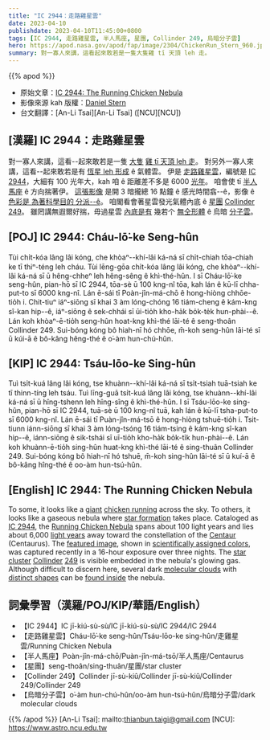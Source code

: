 ```yaml
---
title: "IC 2944：走路雞星雲"
date: 2023-04-10
publishdate: 2023-04-10T11:45:00+0800
tags: [IC 2944, 走路雞星雲, 半人馬座, 星團, Collinder 249, 烏暗分子雲]
hero: https://apod.nasa.gov/apod/fap/image/2304/ChickenRun_Stern_960.jpg
summary: 對一寡人來講，這看起來敢若是一隻大隻雞 tī 天頂 leh 走。
---
```


{{% apod %}}

- 原始文章：[IC 2944: The Running Chicken Nebula](https://apod.nasa.gov/apod/ap230410.html)
- 影像來源 kah 版權：[Daniel Stern](https://www.instagram.com/messierchaser/)
- 台文翻譯：[An-Li Tsai][An-Li Tsai] ([NCU][NCU])

## [漢羅] IC 2944：走路雞星雲
對一寡人來講，這看--起來敢若是一隻 [大隻][giant] [雞 tī 天頂 leh 走][chicken running]。
對另外一寡人來講，這看--起來敢若是有 [恆星 leh 形成][star formation] ê 氣體雲。
伊是 [走路雞星雲][Running Chicken Nebula]，編號是 [IC 2944][IC 2944]，大細有 100 光年大，kah 咱 ê 距離差不多是 6000 [光年][light years]。
咱會使 tī [半人馬座][Centaur] ê 方向揣著伊。
[這張影像][featured image] 是開 3 暗攏總 16 點鐘 ê 感光時間翕--ê，影像 ê [色彩是 為著科學目的 分派--ê][scientifically assigned colors]。
咱閣看會著星雲發光氣體內底 ê [星團][star cluster] [Collinder][Collinder] [249][249]。
雖罔講無遐爾好揣，毋過星雲 [內底是有][found inside] 幾若个 [無仝形體][distinct shapes] ê 烏暗 [分子雲][molecular clouds]。

## [POJ] IC 2944: Cháu-lō͘-ke Seng-hûn
Tùi chi̍t-kóa lâng lâi kóng, che khòaⁿ--khí-lâi ká-ná sī chi̍t-chiah tōa-chiah ke tī thiⁿ-téng leh cháu.
Tùi lēng-gōa chi̍t-kóa lâng lâi kóng, che khòaⁿ--khí-lâi ká-ná sī ū hêng-chheⁿ leh hêng-sêng ê khì-thé-hûn.
I sī Cháu-lō͘-ke seng-hûn, pian-hō sī IC 2944, tōa-sè ū 100 kng-nî tōa, kah lán ê kū-lī chha-put-to sī 6000 kng-nî.
Lán ē-sái tī Poàn-jîn-má-chō ê hong-hiòng chhōe-tio̍h i.
Chit-tiuⁿ iáⁿ-siōng sī khai 3 àm lóng-chóng 16 tiám-cheng ê kám-kng sî-kan hip--ê, iáⁿ-siōng ê sek-chhái sī ūi-tio̍h kho-ha̍k bo̍k-te̍k hun-phài--ê.
Lán koh khòaⁿ-ē-tio̍h seng-hûn hoat-kng khì-thé lāi-té ê seng-thoân Collinder 249.
Sui-bóng kóng bô hiah-nī hó chhōe, m̄-koh seng-hûn lāi-té sī ū kúi-ā ê bô-kâng hêng-thé ê o͘-àm hun-chú-hûn.

## [KIP] IC 2944: Tsáu-lōo-ke Sing-hûn
Tuì tsi̍t-kuá lâng lâi kóng, tse khuànn--khí-lâi ká-ná sī tsi̍t-tsiah tuā-tsiah ke tī thinn-tíng leh tsáu.
Tuì līng-guā tsi̍t-kuá lâng lâi kóng, tse khuànn--khí-lâi ká-ná sī ū hîng-tshenn leh hîng-sîng ê khì-thé-hûn.
I sī Tsáu-lōo-ke sing-hûn, pian-hō sī IC 2944, tuā-sè ū 100 kng-nî tuā, kah lán ê kū-lī tsha-put-to sī 6000 kng-nî.
Lán ē-sái tī Puàn-jîn-má-tsō ê hong-hiòng tshuē-tio̍h i.
Tsit-tiunn iánn-siōng sī khai 3 àm lóng-tsóng 16 tiám-tsing ê kám-kng sî-kan hip--ê, iánn-siōng ê sik-tshái sī uī-tio̍h kho-ha̍k bo̍k-ti̍k hun-phài--ê.
Lán koh khuànn-ē-tio̍h sing-hûn huat-kng khì-thé lāi-té ê sing-thuân Collinder 249.
Sui-bóng kóng bô hiah-nī hó tshuē, m̄-koh sing-hûn lāi-té sī ū kuí-ā ê bô-kâng hîng-thé ê oo-àm hun-tsú-hûn.

## [English] IC 2944: The Running Chicken Nebula
To some, it looks like a [giant][giant] [chicken running][chicken running] across the sky.
To others, it looks like a gaseous nebula where [star formation][star formation] takes place.
Cataloged as [IC 2944][IC 2944], the [Running Chicken Nebula][Running Chicken Nebula] spans about 100 light years and lies about 6,000 [light years][light years] away toward the constellation of the [Centaur][Centaur] (Centaurus).
The [featured image][featured image], shown in [scientifically assigned colors][scientifically assigned colors], was captured recently in a 16-hour exposure over three nights.
The [star cluster][star cluster] [Collinder][Collinder] [249][249] is visible embedded in the nebula's glowing gas.
Although difficult to discern here, several dark [molecular clouds][molecular clouds] with [distinct shapes][distinct shapes] can be [found inside][found inside] the nebula.

## 詞彙學習（漢羅/POJ/KIP/華語/English）
- 【IC 2944】IC jī-kiú-sù-sù/IC jī-kiú-sù-sù/IC 2944/IC 2944
- 【走路雞星雲】Cháu-lō͘-ke seng-hûn/Tsáu-lōo-ke sing-hûn/走雞星雲/Running Chicken Nebula
- 【半人馬座】Poàn-jîn-má-chō/Puàn-jîn-má-tsō/半人馬座/Centaurus
- 【星團】seng-thoân/sing-thuân/星團/star cluster
- 【Collinder 249】Collinder jī-sù-kiû/Collinder jī-sù-kiû/Collinder 249/Collinder 249
- 【烏暗分子雲】o͘-àm hun-chú-hûn/oo-àm hun-tsú-hûn/烏暗分子雲/dark molecular clouds

{{% /apod %}}
[An-Li Tsai]: mailto:thianbun.taigi@gmail.com
[NCU]: https://www.astro.ncu.edu.tw

[copyright]: https://apod.nasa.gov/apod/fap/lib/about_apod.html#srapply
[License]: https://creativecommons.org/licenses/by/2.0/

[giant]:https://www.pbase.com/image/135786665
[chicken running]:https://youtu.be/jPyN3K1Up6c?t=5
[star formation]:https://jwst.nasa.gov/birth.html
[IC 2944]:https://en.wikipedia.org/wiki/IC_2944
[Running Chicken Nebula]:https://apod.nasa.gov/cgi-bin/apod/apod_search?tquery=chicken
[light years]:https://spaceplace.nasa.gov/light-year/
[Centaur]:https://www.greekmythology.com/Myths/Creatures/Centaur/centaur.html
[featured image]:https://www.instagram.com/p/CqMnq_gugxF/
[scientifically assigned colors]:https://hubblesite.org/contents/articles/the-meaning-of-light-and-color
[star cluster]:http://asterisk.apod.com/viewtopic.php?f=24&t=18009
[Collinder]:https://en.wikipedia.org/wiki/Per_Collinder
[249]:https://en.wikipedia.org/wiki/249_(number)
[molecular clouds]:https://en.wikipedia.org/wiki/Molecular_cloud
[distinct shapes]:https://apod.nasa.gov/apod/ap081228.html
[found inside]:https://apod.nasa.gov/apod/ap140305.html

